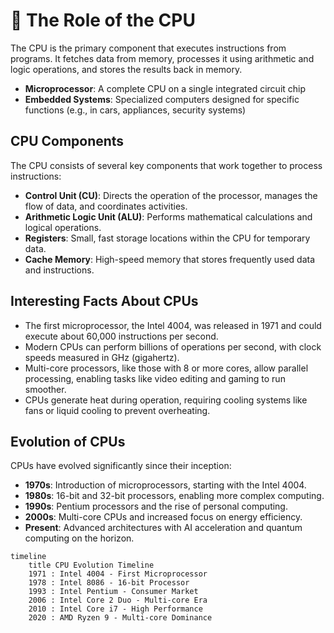 # 🧠 The Role of the CPU

The CPU is the primary component that executes instructions from programs. It fetches data from memory, processes it using arithmetic and logic operations, and stores the results back in memory.

- **Microprocessor**: A complete CPU on a single integrated circuit chip
- **Embedded Systems**: Specialized computers designed for specific functions (e.g., in cars, appliances, security systems)

## CPU Components

The CPU consists of several key components that work together to process instructions:

- **Control Unit (CU)**: Directs the operation of the processor, manages the flow of data, and coordinates activities.
- **Arithmetic Logic Unit (ALU)**: Performs mathematical calculations and logical operations.
- **Registers**: Small, fast storage locations within the CPU for temporary data.
- **Cache Memory**: High-speed memory that stores frequently used data and instructions.

## Interesting Facts About CPUs

- The first microprocessor, the Intel 4004, was released in 1971 and could execute about 60,000 instructions per second.
- Modern CPUs can perform billions of operations per second, with clock speeds measured in GHz (gigahertz).
- Multi-core processors, like those with 8 or more cores, allow parallel processing, enabling tasks like video editing and gaming to run smoother.
- CPUs generate heat during operation, requiring cooling systems like fans or liquid cooling to prevent overheating.

## Evolution of CPUs

CPUs have evolved significantly since their inception:

- **1970s**: Introduction of microprocessors, starting with the Intel 4004.
- **1980s**: 16-bit and 32-bit processors, enabling more complex computing.
- **1990s**: Pentium processors and the rise of personal computing.
- **2000s**: Multi-core CPUs and increased focus on energy efficiency.
- **Present**: Advanced architectures with AI acceleration and quantum computing on the horizon.

```mermaid
timeline
    title CPU Evolution Timeline
    1971 : Intel 4004 - First Microprocessor
    1978 : Intel 8086 - 16-bit Processor
    1993 : Intel Pentium - Consumer Market
    2006 : Intel Core 2 Duo - Multi-core Era
    2010 : Intel Core i7 - High Performance
    2020 : AMD Ryzen 9 - Multi-core Dominance
```